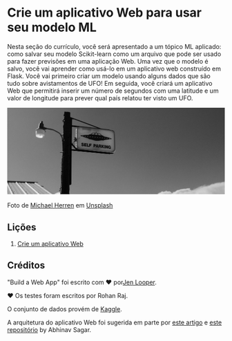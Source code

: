 # Crie um aplicativo Web para usar seu modelo ML

Nesta seção do currículo, você será apresentado a um tópico ML aplicado: como salvar seu modelo Scikit-learn como um arquivo que pode ser usado para fazer previsões em uma aplicação Web. Uma vez que o modelo é salvo, você vai aprender como usá-lo em um aplicativo web construído em Flask. Você vai primeiro criar um modelo usando alguns dados que são tudo sobre avistamentos de UFO! Em seguida, você criará um aplicativo Web que permitirá inserir um número de segundos com uma latitude e um valor de longitude para prever qual país relatou ter visto um UFO.

![Estacionamento UFO](../images/ufo.jpg)

Foto de <a href="https://unsplash.com/@mdherren?utm_source=unsplash&utm_medium=referral&utm_content=creditCopyText">Michael Herren</a> em <a href="https://unsplash.com/s/photos/ufo?utm_source=unsplash&utm_medium=referral&utm_content=creditCopyText">Unsplash</a>

## Lições

1. [Crie um aplicativo Web](1-Web-App/README.md)

## Créditos

"Build a Web App" foi escrito com ♥️ por[Jen Looper](https://twitter.com/jenlooper).

♥️ Os testes foram escritos por Rohan Raj.

O conjunto de dados provém de [Kaggle](https://www.kaggle.com/NUFORC/ufo-sightings).

A arquitetura do aplicativo Web foi sugerida em parte por [este artigo](https://towardsdatascience.com/how-to-easy-deploy-machine-learning-models-using-flask-b95af8fe34d4) e [este repositório](https://github.com/abhinavsagar/machine-learning-deployment) by Abhinav Sagar.
